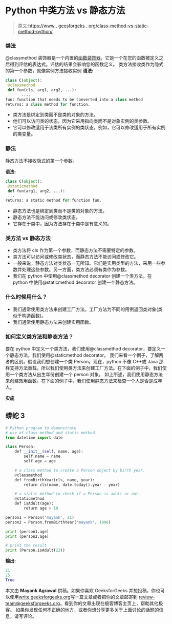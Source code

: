 # Python 中类方法 vs 静态方法

> 原文:[https://www . geesforgeks . org/class-method-vs-static-method-python/](https://www.geeksforgeeks.org/class-method-vs-static-method-python/)

### **类法**

@classmethod 装饰器是一个内置的[函数装饰器](https://www.geeksforgeeks.org/function-decorators-in-python-set-1-introduction/)，它是一个在您的函数被定义之后得到评估的表达式。评估的结果会影响您的函数定义。
类方法接收类作为隐式的第一个参数，就像实例方法接收实例
**语法:**

```py
class C(object):
 @classmethod
 def fun(cls, arg1, arg2, ...):
       ....
fun: function that needs to be converted into a class method
returns: a class method for function.
```

*   类方法是绑定到类而不是类的对象的方法。
*   他们可以访问类的状态，因为它采用指向类而不是对象实例的类参数。
*   它可以修改适用于该类所有实例的类状态。例如，它可以修改适用于所有实例的类变量。

### **静法**

静态方法不接收隐式的第一个参数。

**语法:**

```py
class C(object):
 @staticmethod
 def fun(arg1, arg2, ...):
 ...
returns: a static method for function fun.
```

*   静态方法也是绑定到类而不是类的对象的方法。
*   静态方法不能访问或修改类状态。
*   它存在于类中，因为方法存在于类中是有意义的。

### **类方法 vs 静态方法**

*   类方法将 cls 作为第一个参数，而静态方法不需要特定的参数。
*   类方法可以访问或修改类状态，而静态方法不能访问或修改它。
*   一般来说，静态方法对类状态一无所知。它们是实用类型的方法，采用一些参数并处理这些参数。另一方面，类方法必须有类作为参数。
*   我们在 python 中使用@classmethod decorator 创建一个类方法，在 python 中使用@staticmethod decorator 创建一个静态方法。

### **什么时候用什么？**

*   我们通常使用类方法来创建工厂方法。工厂方法为不同的用例返回类对象(类似于构造函数)。
*   我们通常使用静态方法来创建实用函数。

### **如何定义类方法和静态方法？**

要在 python 中定义一个类方法，我们使用@classmethod decorator，要定义一个静态方法，我们使用@staticmethod decorator。
我们来看一个例子，了解两者的区别。假设我们想创建一个类 Person。现在，python 不像 C++或 Java 那样支持方法重载，所以我们使用类方法来创建工厂方法。在下面的例子中，我们使用一个类方法从出生年份创建一个 person 对象。
如上所述，我们使用静态方法来创建效用函数。在下面的例子中，我们使用静态方法来检查一个人是否是成年人。

**实施**

## 蟒蛇 3

```py
# Python program to demonstrate
# use of class method and static method.
from datetime import date

class Person:
    def __init__(self, name, age):
        self.name = name
        self.age = age

    # a class method to create a Person object by birth year.
    @classmethod
    def fromBirthYear(cls, name, year):
        return cls(name, date.today().year - year)

    # a static method to check if a Person is adult or not.
    @staticmethod
    def isAdult(age):
        return age > 18

person1 = Person('mayank', 21)
person2 = Person.fromBirthYear('mayank', 1996)

print (person1.age)
print (person2.age)

# print the result
print (Person.isAdult(22))
```

**输出:**

```py
21
25
True
```

本文由 **Mayank Agrawal** 供稿。如果你喜欢 GeeksforGeeks 并想投稿，你也可以使用[write.geeksforgeeks.org](https://write.geeksforgeeks.org)写一篇文章或者把你的文章邮寄到 review-team@geeksforgeeks.org。看到你的文章出现在极客博客主页上，帮助其他极客。
如果你发现任何不正确的地方，或者你想分享更多关于上面讨论的话题的信息，请写评论。